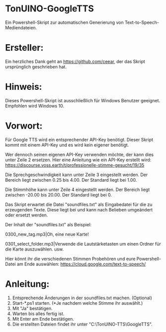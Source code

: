 # TonUINO-GoogleTTS

Ein Powershell-Skript zur automatischen Generierung von Text-to-Speech-Mediendateien.


# Ersteller:
Ein herzliches Dank geht an https://github.com/ceear, der das Skript ursprünglich geschrieben hat.


# Hinweis:
Dieses Powershell-Skript ist ausschließlich für Windows Benutzer geeignet.
Empfohlen wird Windows 10.


# Vorwort:
Für Google TTS wird ein entsprechender API-Key benötigt.
Dieser Skript kommt mit einem API-Key und es wird kein eigener benötigt.

Wer dennoch seinen eigenen API-Key verwenden möchte, der kann dies unter Zeile 2 ersetzen.
Hier eine Anleitung wie ein API-Key erstellt wird:
https://discourse.voss.earth/t/professionelle-stimme-gesucht/19/35

Die Sprechgeschwindigkeit kann unter Zeile 3 eingestellt werden.
Der Bereich liegt zwischen 0.25 bis 4.00. Der Standard liegt bei 1.00.

Die Stimmhöhe kann unter Zeile 4 eingestellt werden.
Der Bereich liegt zwischen -20.00 bis 20.00. Der Standard liegt bei 0.

Das Skript erwartet die Datei "soundfiles.txt" als Eingabedatei für die zu erzeugenden Texte. 
Diese liegt bei und kann nach Belieben umgeändert oder ersetzt werden.

Der Inhalt der "soundfiles.txt" als Beispiel: 

0300_new_tag.mp3|Oh, eine neue Karte!

0301_select_folder.mp3|Verwende die Lautstärketasten um einen Ordner für die Karte auszuwählen.
usw.

Hier könnt ihr die verschiedenen Stimmen Probehören und eure Powershell-Datei am Ende auswählen:
https://cloud.google.com/text-to-speech/


# Anleitung:
1. Entsprechende Änderungen in der soundfiles.txt machen. (Optional)
2. Start-*.ps1 starten. (*Je nachdem welche Stimme ihr auswählt.)
3. Mit "Ja" bestätigen.
4. Warten bis alles fertig ist.
5. Mit Enter am Ende bestätigen.
6. Die erstellten Dateien findet ihr unter "C:\TonUINO-TTS\GoogleTTS".
